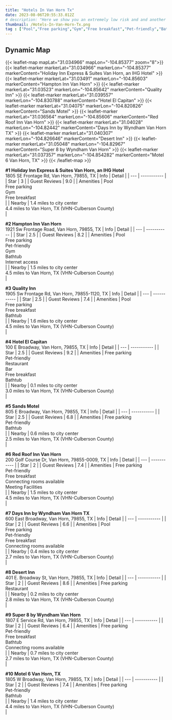 ```yaml
---
title: "Hotels In Van Horn Tx"
date: 2023-08-06T20:55:33.012Z
# description: "Here we show you an extremely low risk and and another medium risk approach to earn passive income "
thumbnail: /Hotels-In-Van-Horn-Tx.png
tag : ["Pool","Free parking","Gym","Free breakfast","Pet-friendly","Bathtub","Internet access","Restaurant","Bar","Connecting rooms available","Meeting Facilities"]
---
```


## Dynamic Map
{{< leaflet-map  mapLat="31.034966" mapLon="-104.85377" zoom="8">}}
    {{< leaflet-marker markerLat="31.034966" markerLon="-104.85377" markerContent="Holiday Inn Express & Suites Van Horn, an IHG Hotel" >}}
    {{< leaflet-marker markerLat="31.03491" markerLon="-104.85603" markerContent="Hampton Inn Van Horn" >}}
    {{< leaflet-marker markerLat="31.03523" markerLon="-104.85642" markerContent="Quality Inn" >}}
    {{< leaflet-marker markerLat="31.039557" markerLon="-104.830788" markerContent="Hotel El Capitan" >}}
    {{< leaflet-marker markerLat="31.04075" markerLon="-104.820826" markerContent="Sands Motel" >}}
    {{< leaflet-marker markerLat="31.036564" markerLon="-104.85606" markerContent="Red Roof Inn Van Horn" >}}
    {{< leaflet-marker markerLat="31.04028" markerLon="-104.82442" markerContent="Days Inn by Wyndham Van Horn TX" >}}
    {{< leaflet-marker markerLat="31.040307" markerLon="-104.826646" markerContent="Desert Inn" >}}
    {{< leaflet-marker markerLat="31.05048" markerLon="-104.82967" markerContent="Super 8 by Wyndham Van Horn" >}}
    {{< leaflet-marker markerLat="31.037357" markerLon="-104.854282" markerContent="Motel 6 Van Horn, TX" >}}
{{< /leaflet-map >}}


**#1 Holiday Inn Express & Suites Van Horn, an IHG Hotel**<br>1805 SE Frontage Rd, Van Horn, 79855, TX
| Info | Detail |
| --- | ----------- |
| Star | 3 |
| Guest Reviews | 9.0 |
| Amenities | Pool<br>Free parking<br>Gym<br>Free breakfast<br> |
| Nearby | 1.4 miles to city center<br>4.4 miles to Van Horn, TX (VHN-Culberson County)<br> |

**#2 Hampton Inn Van Horn**<br>1921 Sw Frontage Road, Van Horn, 79855, TX
| Info | Detail |
| --- | ----------- |
| Star | 2.5 |
| Guest Reviews | 8.2 |
| Amenities | Pool<br>Free parking<br>Pet-friendly<br>Gym<br>Bathtub<br>Internet access<br> |
| Nearby | 1.5 miles to city center<br>4.5 miles to Van Horn, TX (VHN-Culberson County)<br> |

**#3 Quality Inn**<br>1905 Sw Frontage Rd, Van Horn, 79855-1120, TX
| Info | Detail |
| --- | ----------- |
| Star | 2.5 |
| Guest Reviews | 7.4 |
| Amenities | Pool<br>Free parking<br>Free breakfast<br>Bathtub<br> |
| Nearby | 1.6 miles to city center<br>4.5 miles to Van Horn, TX (VHN-Culberson County)<br> |

**#4 Hotel El Capitan**<br>100 E Broadway, Van Horn, 79855, TX
| Info | Detail |
| --- | ----------- |
| Star | 2.5 |
| Guest Reviews | 9.2 |
| Amenities | Free parking<br>Pet-friendly<br>Restaurant<br>Bar<br>Free breakfast<br>Bathtub<br> |
| Nearby | 0.1 miles to city center<br>3.0 miles to Van Horn, TX (VHN-Culberson County)<br> |

**#5 Sands Motel**<br>805 E Broadway, Van Horn, 79855, TX
| Info | Detail |
| --- | ----------- |
| Star | 2.5 |
| Guest Reviews | 6.8 |
| Amenities | Free parking<br>Pet-friendly<br>Bathtub<br> |
| Nearby | 0.6 miles to city center<br>2.5 miles to Van Horn, TX (VHN-Culberson County)<br> |

**#6 Red Roof Inn Van Horn**<br>200 Golf Course Dr, Van Horn, 79855-0009, TX
| Info | Detail |
| --- | ----------- |
| Star | 2 |
| Guest Reviews | 7.4 |
| Amenities | Free parking<br>Pet-friendly<br>Free breakfast<br>Connecting rooms available<br>Meeting Facilities<br> |
| Nearby | 1.5 miles to city center<br>4.5 miles to Van Horn, TX (VHN-Culberson County)<br> |

**#7 Days Inn by Wyndham Van Horn TX**<br>600 East Broadway, Van Horn, 79855, TX
| Info | Detail |
| --- | ----------- |
| Star | 2 |
| Guest Reviews | 6.6 |
| Amenities | Pool<br>Free parking<br>Pet-friendly<br>Free breakfast<br>Connecting rooms available<br> |
| Nearby | 0.4 miles to city center<br>2.7 miles to Van Horn, TX (VHN-Culberson County)<br> |

**#8 Desert Inn**<br>401 E. Broadway St, Van Horn, 79855, TX
| Info | Detail |
| --- | ----------- |
| Star | 2 |
| Guest Reviews | 8.6 |
| Amenities | Free parking<br>Restaurant<br> |
| Nearby | 0.2 miles to city center<br>2.8 miles to Van Horn, TX (VHN-Culberson County)<br> |

**#9 Super 8 by Wyndham Van Horn**<br>1807 E Service Rd, Van Horn, 79855, TX
| Info | Detail |
| --- | ----------- |
| Star | 2 |
| Guest Reviews | 6.4 |
| Amenities | Free parking<br>Pet-friendly<br>Free breakfast<br>Bathtub<br>Connecting rooms available<br> |
| Nearby | 0.7 miles to city center<br>2.7 miles to Van Horn, TX (VHN-Culberson County)<br> |

**#10 Motel 6 Van Horn, TX**<br>1805 W Broadway, Van Horn, 79855, TX
| Info | Detail |
| --- | ----------- |
| Star | 2 |
| Guest Reviews | 7.4 |
| Amenities | Free parking<br>Pet-friendly<br>Bathtub<br> |
| Nearby | 1.4 miles to city center<br>4.4 miles to Van Horn, TX (VHN-Culberson County)<br> |

